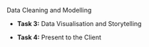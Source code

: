 Data Cleaning and Modelling

* **Task 3:** Data Visualisation and Storytelling

* **Task 4:** Present to the Client 

